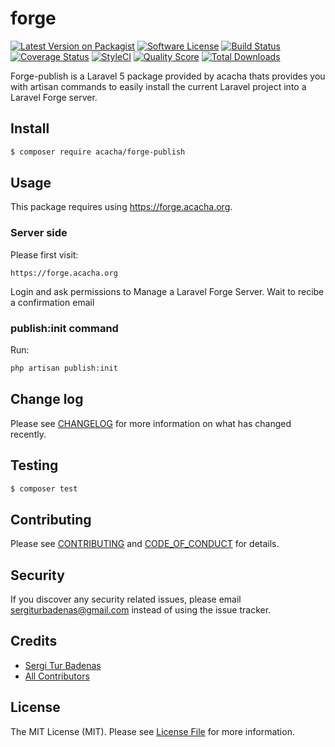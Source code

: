 # forge

[![Latest Version on Packagist][ico-version]][link-packagist]
[![Software License][ico-license]](LICENSE.md)
[![Build Status][ico-travis]][link-travis]
[![Coverage Status][ico-scrutinizer]][link-scrutinizer]
[![StyleCI](https://styleci.io/repos/109520799/shield?branch=master)](https://styleci.io/repos/109520799)
[![Quality Score][ico-code-quality]][link-code-quality]
[![Total Downloads][ico-downloads]][link-downloads]

Forge-publish is a Laravel 5 package provided by acacha thats provides you with artisan commands to easily install the 
current Laravel project into a Laravel Forge server.

## Install

``` bash
$ composer require acacha/forge-publish
```

## Usage

This package requires using https://forge.acacha.org. 

### Server side

Please first visit:

```
https://forge.acacha.org
```

Login and ask permissions to Manage a Laravel Forge Server. Wait to recibe a confirmation email 

### publish:init command

Run:

``` bash
php artisan publish:init
```

## Change log

Please see [CHANGELOG](CHANGELOG.md) for more information on what has changed recently.

## Testing

``` bash
$ composer test
```

## Contributing

Please see [CONTRIBUTING](CONTRIBUTING.md) and [CODE_OF_CONDUCT](CODE_OF_CONDUCT.md) for details.

## Security

If you discover any security related issues, please email sergiturbadenas@gmail.com instead of using the issue tracker.

## Credits

- [Sergi Tur Badenas][link-author]
- [All Contributors][link-contributors]

## License

The MIT License (MIT). Please see [License File](LICENSE.md) for more information.

[ico-version]: https://img.shields.io/packagist/v/acacha/forge.svg?style=flat-square
[ico-license]: https://img.shields.io/badge/license-MIT-brightgreen.svg?style=flat-square
[ico-travis]: https://img.shields.io/travis/acacha/forge/master.svg?style=flat-square
[ico-scrutinizer]: https://img.shields.io/scrutinizer/coverage/g/acacha/forge.svg?style=flat-square
[ico-code-quality]: https://img.shields.io/scrutinizer/g/acacha/forge.svg?style=flat-square
[ico-downloads]: https://img.shields.io/packagist/dt/acacha/forge.svg?style=flat-square

[link-packagist]: https://packagist.org/packages/acacha/forge
[link-travis]: https://travis-ci.org/acacha/forge
[link-scrutinizer]: https://scrutinizer-ci.com/g/acacha/forge/code-structure
[link-code-quality]: https://scrutinizer-ci.com/g/acacha/forge
[link-downloads]: https://packagist.org/packages/acacha/forge
[link-author]: https://github.com/acacha
[link-contributors]: ../../contributors
